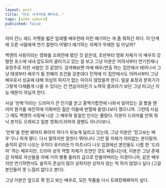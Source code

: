 ```yaml
---
layout: post
title: "안도 사쿠라에 빠지네.."
tags: [ando sakura]
published: false
---
```


이미 칸느 레드 카펫을 밟은 탑레벨 배우한테 이런 얘기하는 게 좀 뭐하긴 하다. 이 단계에 오른 사람에게 연기 잘한다 어떻다 얘기하는 자체가 무례한 일 아닐까?

백엔의 사랑이라는 영화를 오래전에 봤던 것 같은데, 초반부터 영화 자체가 이 배우의 강렬한 포스에 내내 압도되어 굴러가고 있는 걸 보고 그냥 이분은 어려서부터 연기천재나 유망주로 자란 사람인 것 같았다. 검색해보면 아예 배우/연출 하는 집안에서 태어나서 그냥 태생부터 배우가 될 천혜의 조건을 갖춘데다 진작에 이 집안에서도 어려서부터 그냥 배우로서 성공에 대해 의심의 여지가 없는 아이지 않았을까 한다. 얼굴 표정과 분위기가 그렇게 다채롭게 나올 수 있다는 건 연습이라든가 노력의 결과라기 보단 그냥 타고난 지능 때문이 아닐까 한다. 

사실 '만복'이라는 드라마가 큰 인기를 얻고 홍백가합전에 나와서 앉아있는 걸 봤을 땐 이미 뭔가를 애진작에 이뤄버린 젊은 이들에 반열에 들었나보다 했으니까. 그런데 사실 그 때도 백엔의 사랑에 나온 그 배우와 동일인 인지는 몰랐다. 이분이 드라마를 만뭐 워낙 본지도 오래되고 일본 영화/드라마의 광팬도 아니다보니.

'만복'을 한번 봐야지 봐야지 하다가 뒤늦게 달리고 있는데, 그냥 이분은 '믿고보는 배우'구나 하게 됐다. 다시 말하지만 잘한다 뛰어나다 그런 말 자체가 의미없는 분이랄까. 솔직히 같이 나오는 우치다 유키라든가 마츠시다 나오 입장에선 본인들도 나름 한 '드라마' 하는 배우지만, 드라마 상의 역할 자체가 조연인 것도 짜증나는데, 이분은 그냥 존재감 자체로 자신들을 아예 거의 병풍 들러리 급으로 만들어버리는 지경이니까, 같은 배우지만 연기하면서도 솔직히 존심이 많이 상하지만 상하지 않는 척 하지 않았나 싶다 (그걸 본인들이 못 느낄리 없다고 본다). 

그냥 이분은 앞으로 쭉 믿고 보는 배우로, 모든 작품을 다시 트래킹해봐야지 싶다. 